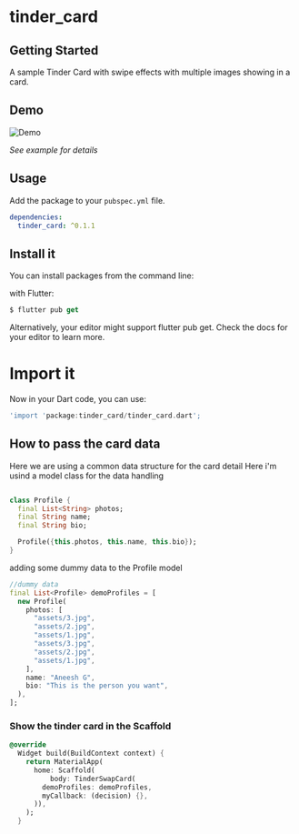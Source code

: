 # tinder_card



## Getting Started

A sample Tinder Card with swipe effects with multiple images showing in a card.



## Demo

![Demo](https://github.com/Aneesh1990/flutter_tinder_card/blob/master/example/assets/ezgif.com-video-to-gif.gif)

*See example for details*


## Usage

Add the package to your `pubspec.yml` file.

```yml
dependencies:
  tinder_card: ^0.1.1
```

## Install it

You can install packages from the command line:

with Flutter:

```dart
$ flutter pub get
```

Alternatively, your editor might support flutter pub get. Check the docs for your editor to learn more.

# Import it

Now in your Dart code, you can use:

```dart
'import 'package:tinder_card/tinder_card.dart';
```

## How to pass the card data

Here we are using a common data structure for the card detail 
Here i'm usind a model class for the data handling
```dart

class Profile {
  final List<String> photos;
  final String name;
  final String bio;

  Profile({this.photos, this.name, this.bio});
}
```
adding some dummy data to the Profile model
```dart
//dummy data
final List<Profile> demoProfiles = [
  new Profile(
    photos: [
      "assets/3.jpg",
      "assets/2.jpg",
      "assets/1.jpg",
      "assets/3.jpg",
      "assets/2.jpg",
      "assets/1.jpg",
    ],
    name: "Aneesh G",
    bio: "This is the person you want",
  ),
];

```

### Show the tinder card in the Scaffold 

```dart
@override
  Widget build(BuildContext context) {
    return MaterialApp(
      home: Scaffold(
          body: TinderSwapCard(
        demoProfiles: demoProfiles,
        myCallback: (decision) {},
      )),
    );
  }
```






